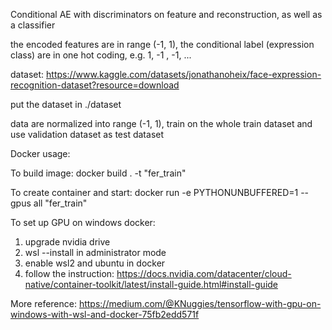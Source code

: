Conditional AE with discriminators on feature and reconstruction, as well as a classifier

the encoded features are in range (-1, 1), the conditional label (expression class) are in one hot coding, e.g. 1, -1 , -1, ...

dataset: https://www.kaggle.com/datasets/jonathanoheix/face-expression-recognition-dataset?resource=download

put the dataset in ./dataset

data are normalized into range (-1, 1), train on the whole train dataset and use validation dataset as test dataset

Docker usage:

To build image: docker build . -t "fer_train"

To create container and start: docker run -e PYTHONUNBUFFERED=1 --gpus all "fer_train"

To set up GPU on windows docker:
1. upgrade nvidia drive
2. wsl --install in administrator mode
3. enable wsl2 and ubuntu in docker
4. follow the instruction: https://docs.nvidia.com/datacenter/cloud-native/container-toolkit/latest/install-guide.html#install-guide

More reference: https://medium.com/@KNuggies/tensorflow-with-gpu-on-windows-with-wsl-and-docker-75fb2edd571f